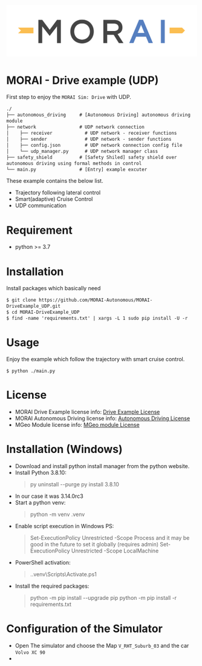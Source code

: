 [![MORAILog](./docs/MORAI_Logo.png)](https://www.morai.ai)
===
# MORAI - Drive example (UDP)

First step to enjoy the `MORAI Sim: Drive` with UDP.

```
./
├── autonomous_driving     # [Autonomous Driving] autonomous driving module
├── network                # UDP network connection
│    ├── receiver            # UDP network - receiver functions
│    ├── sender              # UDP network - sender functions
│    ├── config.json         # UDP network connection config file
│    └── udp_manager.py      # UDP network manager class
├── safety_shield          # [Safety Shiled] safety shield over autonomous driving using formal methods in control
└── main.py                # [Entry] example excuter
```

These example contains the below list.
  - Trajectory following lateral control
  - Smart(adaptive) Cruise Control
  - UDP communication

# Requirement

- python >= 3.7

# Installation

Install packages which basically need

```
$ git clone https://github.com/MORAI-Autonomous/MORAI-DriveExample_UDP.git
$ cd MORAI-DriveExample_UDP
$ find -name 'requirements.txt' | xargs -L 1 sudo pip install -U -r
```

# Usage

Enjoy the example which follow the trajectory with smart cruise control.
```
$ python ./main.py
```

# License
- MORAI Drive Example license info:  [Drive Example License](./docs/License.md)
- MORAI Autonomous Driving license info: [Autonomous Driving License](./autonomous_driving/docs/License.md)
- MGeo Module license info: [MGeo module License](./autonomous_driving/mgeo/lib/mgeo/docs/License.md)

# Installation (Windows)

- Download and install python install manager from the python website.
- Install Python 3.8.10: 
    > py uninstall --purge 
    > py install 3.8.10
- In our case it was 3.14.0rc3
- Start a python venv: 
    > python -m venv .venv
- Enable script execution in Windows PS: 
    > Set-ExecutionPolicy Unrestricted -Scope Process
  and it may be good in the future to set it globally (requires admin)
    > Set-ExecutionPolicy Unrestricted -Scope LocalMachine
- PowerShell activation: 
    > .\.venv\Scripts\Activate.ps1
- Install the required packages:
    > python -m pip install --upgrade pip
    > python -m pip install -r requirements.txt


# Configuration of the Simulator

- Open The simulator and choose the Map `V_RHT_Suburb_03` and the car `Volvo XC 90`
- 
